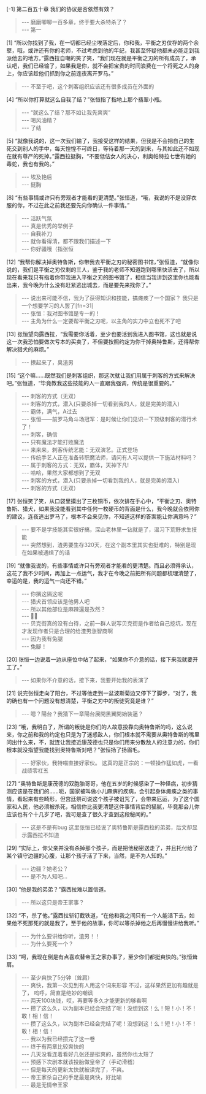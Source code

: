 
[-1] 第二百五十章 我们的协议是否依然有效？
>--- 磨磨唧唧一百多章，终于要大杀特杀了？<br>
>--- 第一<br>

[1] “所以你找到了我，在一切都已经尘埃落定后，你和我，平衡之刃仅存的两个余孽，哦，或许还有你的老师，不过考虑到他的年纪，我甚至怀疑他都未必能走到我派他去的地方。”露西拉自嘲的笑了笑，“我们现在就是平衡之刃的所有成员了，承认吧，我们已经输了，如果我是你，就不会把宝贵的时间浪费在一个将死之人的身上，你应该趁他们抓到你之前连夜离开罗马。”
>--- 不至于吧，这个刺客组织应该还有很多成员在外面的<br>

[4] “所以你打算就这么自我了结？”张恒指了指地上那个翡翠小瓶。
>--- “就这么了结？那不如让我先爽爽”<br>
>--- 喝风油精？<br>
>--- 了结<br>

[5] “就像我说的，这一次我们输了，我接受这样的结果，但我是不会把自己的生死交到别人的手中，每天惶惶不可终日，等待着那一天的到来，与其如此还不如现在就有尊严的死掉。”露西拉挺胸，“不要低估女人的决心，利奥帕特拉七世有她的毒蛇，我也有我的。”
>--- 埃及艳后<br>
>--- 挺胸<br>

[8] “有些事情或许只有旁观者才能看的更清楚。”张恒道，“哦，我说的不是没穿衣服的你，不过在此之前我还要先向你确认一件事情。”
>--- 活跃气氛<br>
>--- 真是优秀的举例子<br>
>--- 自我补刀<br>
>--- 就你看得清，都不跟我们描述一下<br>
>--- 你好骚哦（指张恒<br>

[12] “我帮你解决掉奥特鲁斯，你带我去平衡之刃的秘密图书馆，”张恒道，“就像你说的，我们是平衡之刃仅剩的三人，鉴于我的老师不知道跑到哪里快活去了，所以现在看来我只有指着你带我进入平衡之刃的图书馆了，相信当我讲到这里你也能看出来，我今晚为什么没有赶紧逃出城去，而是要先来找你了。”
>--- 说出来可能不信，我为了获得知识和技能，搞瘫痪了一个国家？
我只是一个想要学习的人罢了[fn=31]<br>
>--- 张恒：我对图书馆是专一的！<br>
>--- 主角为什么一定要帮平衡之刃呢，以主角的实力中立也死不了吧<br>

[13] 张恒望向露西拉，“我需要你活着，至少也要活到我进入图书馆，这也就是说这一次我恐怕要做次亏本的买卖了，不但要按照约定为你干掉奥特鲁斯，还得帮你解决猎犬的麻烦。”
>--- 撩起来了，臭渣男<br>

[15] “这个嘛……既然我们是刺客组织，那这次就让我们用属于刺客的方式来解决吧。”张恒道，“毕竟教我这些技能的人一直跟我强调，传统是很重要的。”
>--- 刺客的方式（无双）<br>
>--- 刺客的方式，潜入(只要杀掉一切看到我的人，就是完美的潜入)<br>
>--- 霸体，满气，A过去<br>
>--- 张恒——前罗马角斗场冠军：是时候让你们见识一下顶级刺客的潜行术了！<br>
>--- 刺客，确信<br>
>--- 只有魔法才能打败魔法<br>
>--- 来来来，刺客传统艺能：无双演艺。正式登场<br>
>--- 传统手艺人正在准备转职魔法师，请问有人可以提供一下施法材料吗？<br>
>--- 属于刺客的方式：无双，霸体，天神下凡!<br>
>--- 哈哈，果然大家都想到了无双<br>
>--- 刺客的方式，潜入(只要杀掉一切看到我的人，就是完美的潜入)<br>
>--- 刺客的方式（无双）<br>

[17] 张恒笑了笑，从口袋里摸出了三枚铜币，依次排在手心中，“平衡之刃、奥特鲁斯、猎犬，如果我没能看到其中任何一枚硬币的背面是什么，我今晚就会依照你的建议，连夜逃出罗马了，根本不会来见你，不知道这样的答案能让你满意吗？”
>--- 要不是学技能其实很好搞，深山老林里一钻就是了，温习下荒野求生技能<br>
>--- 突然想到，渣男要生存320天，在这个副本里其实也挺难的，特别是现在如果被通缉了的话<br>

[19] “就像我说的，有些事情或许只有旁观者才能看的更清楚。而且必须得承认，这花了我不少时间，再加上一点运气，我才在今晚之前把所有问题都梳理清楚了，幸运的是，我的运气一向还不错。”
>--- 你搁这隔这呢<br>
>--- 猎犬首领应该是他男人吧<br>
>--- 所以其他部位是麻辣還是孜然？<br>
>--- 🐰🦶<br>
>--- 贝克街真的没有白待，之前一群人说写贝克街是作者给自己挖坑，现在才发现作者只是合理的给渣男涨智商啊<br>
>--- 因为我有兔腿<br>
>--- 兔腳！<br>

[20] 张恒一边说着一边从座位中站了起来，“如果你不介意的话，接下来我就要开工了。”
>--- 如果你不介意的话，接下来，我要开始我的表演了<br>

[21] 说完张恒走向了阳台，不过等他走到一盆波斯菊边又停下了脚步，“对了，我的确也有一个问题没有想清楚，平衡之刃中的叛徒究竟是谁？”
>--- 嗯？陽台？我猜下一章陽台展開黑翼開始裝逼？<br>

[23] “哦，我明白了，所谓的叛徒是你们的人故意投靠向奥特鲁斯的吗，这么说来，你之前和我的约定也只是为了迷惑敌人，你们根本就不需要从奥特鲁斯的嘴里问出什么来，不，就连让我接近康茂德也只是你们用来分散敌人的注意力的，你们根本就没指望我能找到奥特鲁斯对吧？”张恒扬了扬眉毛。
>--- 好家伙，我特喵直接好家伙。
这真的是正宗的：一顿操作猛如虎，一看战绩零杠五<br>

[27] “奥特鲁斯是康茂德的双胞胎哥哥，他在五岁的时候感染了一种怪病，初步猜测应该是在我们的……呃，国家被叫做小儿麻痹的疾病，会引起身体瘫痪之类的事情，看起来有些畸形，但宫廷祭司说这个孩子被诅咒了，会带来厄运，为了这个国家和人民，他必须被杀死，相信你比我更清楚这件事情背后的猫腻，毕竟那会儿你应该也有个十几岁了吧，我可是查了很久才查到这段秘闻的。”
>--- 这是不是有bug 这里张恒已经说了奥特鲁斯是露西拉的弟弟，后文却显示露西拉不知道<br>

[29] “实际上，你父亲并没有杀掉那个孩子，而是把他秘密送走了，并且托付给了某个镇守边疆的心腹，让那个孩子活了下来，当然，是不为人知的。”
>--- 边疆？她老公？<br>
>--- 是不为人知吧…<br>

[30] “他是我的弟弟？”露西拉难以置信道。
>--- 所以这只是帝王家事？<br>

[32] “不，杀了他。”露西拉斩钉截铁道，“在他和我之间只有一个人能活下去，如果他不死那死的就是我了，至于他的故事，你可以等杀掉他之后再慢慢讲给我听。”
>--- 为什么要讲给你听，渣男！！<br>
>--- 为什么要死一个？<br>

[33] “呵，我现在倒是有点喜欢替帝王之家办事了，至少你们都挺爽快的。”张恒耸肩。
>--- 至少爽快了5分钟（耸肩）<br>
>--- 爽快，我第一次见到有人用这个词来形容
不过，这样果然更加有趣就是了，
呜呼，简直是绝妙的嘲讽<br>
>--- 两天100块钱，哎，再要等多久才能更新的够看啊<br>
>--- 攒了这么久，以为副本已经会完结了呢！没想到这！么！短！小！不！敢！相！信！<br>
>--- 攒了这么久，以为副本已经会完结了呢！没想到这！么！短！小！不！敢！相！信！<br>
>--- 我以为我已经攒完了这一卷<br>
>--- 终于有两章比较爽快的<br>
>--- 几天没看连着看好几张还是挺爽的，虽然你也太短了<br>
>--- 预感下次剧本就该投胎做皇帝了（手动滑稽）<br>
>--- 但是每天的更新太快就被读完了，不爽。<br>
>--- 帝王家杀自己的手足最是爽快，好比喻<br>
>--- 最是无情帝王家<br>

